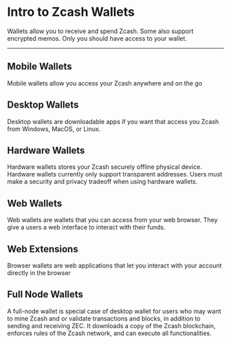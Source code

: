 # Intro to Zcash Wallets

Wallets allow you to receive and spend Zcash. Some also support encrypted memos. Only you should have access to your wallet.

---

## Mobile Wallets

Mobile wallets allow you access your Zcash anywhere and on the go

## Desktop Wallets

Desktop wallets are downloadable apps if you want that access you Zcash from Windows, MacOS, or Linux.

## Hardware Wallets

Hardware wallets stores your Zcash securely offline physical device. Hardware wallets currently only support transparent addresses. Users must make a security and privacy tradeoff when using hardware wallets.

## Web Wallets

Web wallets are wallets that you can access from your web browser. They give a users a web interface to interact with their funds.

## Web Extensions

Browser wallets are web applications that let you interact with your account directly in the browser


## Full Node Wallets

A full-node wallet is special case of desktop wallet for users who may want to mine Zcash and or validate transactions and blocks, in addition to sending and receiving ZEC. It downloads a copy of the Zcash blockchain, enforces rules of the Zcash network, and can execute all functionalities.
